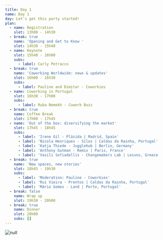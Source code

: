 ```yaml
---
title: Day 1
name: Day 1
day: Let's get this party started!
plan:
  - name: Registration
    slot: 13h00 - 14h30
  - break: true
    name: 'Opening and Get to Know '
    slot: 14h30 - 15h40
  - name: Keynote
    slot: 15h40 - 16h00
    subs:
      - label: Carly Petracco
  - break: true
    name: 'Coworking Worldwide: news & updates'
    slot: 16h00 - 16h30
    subs:
      - label: Pauline and Dimitar - Coworkies
  - name: Coworking in Portugal
    slot: 16h30 - 17h00
    subs:
      - label: Ruba Nemekh - Cowork Buzz
  - break: true
    name: Coffee Break
    slot: 17h00 - 17h45
  - name: 'Out of the box: diversifying the market'
    slot: 17h45 - 18h45
    subs:
      - label: 'Irene Gil - Plázida | Madrid, Spain'
      - label: 'Nicola Henriques - Silos | Caldas da Rainha, Portugal'
      - label: 'Katja Thiede - Jugglehub | Berlin, Germany'
      - label: 'Anthony Gutman - Remix | Paris, France'
      - label: 'Vasili Sofiadellis - Changemakers Lab | Lesvos, Greece'
  - break: true
    name: 'New spaces, new stories'
    slot: 18h45 - 19h30
    subs:
      - label: 'Moderation: Pauline - Coworkies'
      - label: 'Rui Vieira - Prontos | Caldas da Rainha, Portugal'
      - label: 'Mário Gomes - Land | Porto, Portugal'
  - break: false
    name: Wrap up
    slot: 19h30 - 20h00
  - break: true
    name: Dinner
    slot: 20h00
    subs: []
---
```

![null](/media/uploads/speakers-updated.png)
